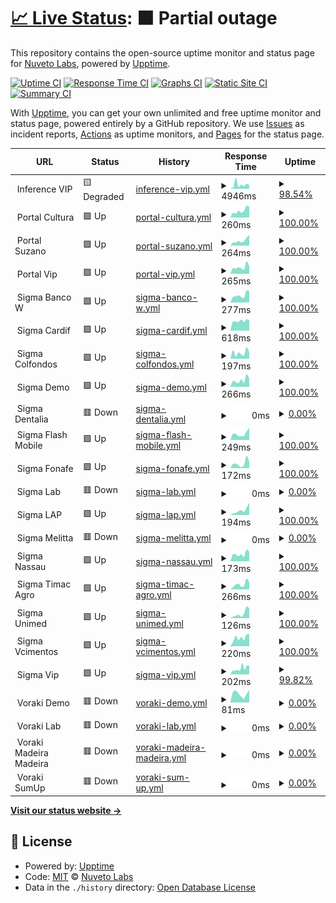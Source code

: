 # [📈 Live Status](https://status.nuvetoapps.com.br): <!--live status--> **🟧 Partial outage**

This repository contains the open-source uptime monitor and status page for [Nuveto Labs](https://status.nuvetoapps.com.br), powered by [Upptime](https://github.com/upptime/upptime).

[![Uptime CI](https://github.com/Nuveto-Labs/upptime/workflows/Uptime%20CI/badge.svg)](https://github.com/Nuveto-Labs/upptime/actions?query=workflow%3A%22Uptime+CI%22)
[![Response Time CI](https://github.com/Nuveto-Labs/upptime/workflows/Response%20Time%20CI/badge.svg)](https://github.com/Nuveto-Labs/upptime/actions?query=workflow%3A%22Response+Time+CI%22)
[![Graphs CI](https://github.com/Nuveto-Labs/upptime/workflows/Graphs%20CI/badge.svg)](https://github.com/Nuveto-Labs/upptime/actions?query=workflow%3A%22Graphs+CI%22)
[![Static Site CI](https://github.com/Nuveto-Labs/upptime/workflows/Static%20Site%20CI/badge.svg)](https://github.com/Nuveto-Labs/upptime/actions?query=workflow%3A%22Static+Site+CI%22)
[![Summary CI](https://github.com/Nuveto-Labs/upptime/workflows/Summary%20CI/badge.svg)](https://github.com/Nuveto-Labs/upptime/actions?query=workflow%3A%22Summary+CI%22)

With [Upptime](https://upptime.js.org), you can get your own unlimited and free uptime monitor and status page, powered entirely by a GitHub repository. We use [Issues](https://github.com/Nuveto-Labs/upptime/issues) as incident reports, [Actions](https://github.com/Nuveto-Labs/upptime/actions) as uptime monitors, and [Pages](https://status.nuvetoapps.com.br) for the status page.

<!--start: status pages-->
<!-- This summary is generated by Upptime (https://github.com/upptime/upptime) -->
<!-- Do not edit this manually, your changes will be overwritten -->
<!-- prettier-ignore -->
| URL | Status | History | Response Time | Uptime |
| --- | ------ | ------- | ------------- | ------ |
| <img alt="" src="https://icons.duckduckgo.com/ip3/null.ico" height="13"> Inference VIP | 🟨 Degraded | [inference-vip.yml](https://github.com/Nuveto-Labs/uptime/commits/HEAD/history/inference-vip.yml) | <details><summary><img alt="Response time graph" src="./graphs/inference-vip/response-time-week.png" height="20"> 4946ms</summary><br><a href="https://status.nuvetoapps.com.br/history/inference-vip"><img alt="Response time 1977" src="https://img.shields.io/endpoint?url=https%3A%2F%2Fraw.githubusercontent.com%2FNuveto-Labs%2Fuptime%2FHEAD%2Fapi%2Finference-vip%2Fresponse-time.json"></a><br><a href="https://status.nuvetoapps.com.br/history/inference-vip"><img alt="24-hour response time 5438" src="https://img.shields.io/endpoint?url=https%3A%2F%2Fraw.githubusercontent.com%2FNuveto-Labs%2Fuptime%2FHEAD%2Fapi%2Finference-vip%2Fresponse-time-day.json"></a><br><a href="https://status.nuvetoapps.com.br/history/inference-vip"><img alt="7-day response time 4946" src="https://img.shields.io/endpoint?url=https%3A%2F%2Fraw.githubusercontent.com%2FNuveto-Labs%2Fuptime%2FHEAD%2Fapi%2Finference-vip%2Fresponse-time-week.json"></a><br><a href="https://status.nuvetoapps.com.br/history/inference-vip"><img alt="30-day response time 3736" src="https://img.shields.io/endpoint?url=https%3A%2F%2Fraw.githubusercontent.com%2FNuveto-Labs%2Fuptime%2FHEAD%2Fapi%2Finference-vip%2Fresponse-time-month.json"></a><br><a href="https://status.nuvetoapps.com.br/history/inference-vip"><img alt="1-year response time 1870" src="https://img.shields.io/endpoint?url=https%3A%2F%2Fraw.githubusercontent.com%2FNuveto-Labs%2Fuptime%2FHEAD%2Fapi%2Finference-vip%2Fresponse-time-year.json"></a></details> | <details><summary><a href="https://status.nuvetoapps.com.br/history/inference-vip">98.54%</a></summary><a href="https://status.nuvetoapps.com.br/history/inference-vip"><img alt="All-time uptime 99.91%" src="https://img.shields.io/endpoint?url=https%3A%2F%2Fraw.githubusercontent.com%2FNuveto-Labs%2Fuptime%2FHEAD%2Fapi%2Finference-vip%2Fuptime.json"></a><br><a href="https://status.nuvetoapps.com.br/history/inference-vip"><img alt="24-hour uptime 89.77%" src="https://img.shields.io/endpoint?url=https%3A%2F%2Fraw.githubusercontent.com%2FNuveto-Labs%2Fuptime%2FHEAD%2Fapi%2Finference-vip%2Fuptime-day.json"></a><br><a href="https://status.nuvetoapps.com.br/history/inference-vip"><img alt="7-day uptime 98.54%" src="https://img.shields.io/endpoint?url=https%3A%2F%2Fraw.githubusercontent.com%2FNuveto-Labs%2Fuptime%2FHEAD%2Fapi%2Finference-vip%2Fuptime-week.json"></a><br><a href="https://status.nuvetoapps.com.br/history/inference-vip"><img alt="30-day uptime 99.66%" src="https://img.shields.io/endpoint?url=https%3A%2F%2Fraw.githubusercontent.com%2FNuveto-Labs%2Fuptime%2FHEAD%2Fapi%2Finference-vip%2Fuptime-month.json"></a><br><a href="https://status.nuvetoapps.com.br/history/inference-vip"><img alt="1-year uptime 99.90%" src="https://img.shields.io/endpoint?url=https%3A%2F%2Fraw.githubusercontent.com%2FNuveto-Labs%2Fuptime%2FHEAD%2Fapi%2Finference-vip%2Fuptime-year.json"></a></details>
| <img alt="" src="https://icons.duckduckgo.com/ip3/null.ico" height="13"> Portal Cultura | 🟩 Up | [portal-cultura.yml](https://github.com/Nuveto-Labs/uptime/commits/HEAD/history/portal-cultura.yml) | <details><summary><img alt="Response time graph" src="./graphs/portal-cultura/response-time-week.png" height="20"> 260ms</summary><br><a href="https://status.nuvetoapps.com.br/history/portal-cultura"><img alt="Response time 258" src="https://img.shields.io/endpoint?url=https%3A%2F%2Fraw.githubusercontent.com%2FNuveto-Labs%2Fuptime%2FHEAD%2Fapi%2Fportal-cultura%2Fresponse-time.json"></a><br><a href="https://status.nuvetoapps.com.br/history/portal-cultura"><img alt="24-hour response time 0" src="https://img.shields.io/endpoint?url=https%3A%2F%2Fraw.githubusercontent.com%2FNuveto-Labs%2Fuptime%2FHEAD%2Fapi%2Fportal-cultura%2Fresponse-time-day.json"></a><br><a href="https://status.nuvetoapps.com.br/history/portal-cultura"><img alt="7-day response time 260" src="https://img.shields.io/endpoint?url=https%3A%2F%2Fraw.githubusercontent.com%2FNuveto-Labs%2Fuptime%2FHEAD%2Fapi%2Fportal-cultura%2Fresponse-time-week.json"></a><br><a href="https://status.nuvetoapps.com.br/history/portal-cultura"><img alt="30-day response time 246" src="https://img.shields.io/endpoint?url=https%3A%2F%2Fraw.githubusercontent.com%2FNuveto-Labs%2Fuptime%2FHEAD%2Fapi%2Fportal-cultura%2Fresponse-time-month.json"></a><br><a href="https://status.nuvetoapps.com.br/history/portal-cultura"><img alt="1-year response time 254" src="https://img.shields.io/endpoint?url=https%3A%2F%2Fraw.githubusercontent.com%2FNuveto-Labs%2Fuptime%2FHEAD%2Fapi%2Fportal-cultura%2Fresponse-time-year.json"></a></details> | <details><summary><a href="https://status.nuvetoapps.com.br/history/portal-cultura">100.00%</a></summary><a href="https://status.nuvetoapps.com.br/history/portal-cultura"><img alt="All-time uptime 98.53%" src="https://img.shields.io/endpoint?url=https%3A%2F%2Fraw.githubusercontent.com%2FNuveto-Labs%2Fuptime%2FHEAD%2Fapi%2Fportal-cultura%2Fuptime.json"></a><br><a href="https://status.nuvetoapps.com.br/history/portal-cultura"><img alt="24-hour uptime 100.00%" src="https://img.shields.io/endpoint?url=https%3A%2F%2Fraw.githubusercontent.com%2FNuveto-Labs%2Fuptime%2FHEAD%2Fapi%2Fportal-cultura%2Fuptime-day.json"></a><br><a href="https://status.nuvetoapps.com.br/history/portal-cultura"><img alt="7-day uptime 100.00%" src="https://img.shields.io/endpoint?url=https%3A%2F%2Fraw.githubusercontent.com%2FNuveto-Labs%2Fuptime%2FHEAD%2Fapi%2Fportal-cultura%2Fuptime-week.json"></a><br><a href="https://status.nuvetoapps.com.br/history/portal-cultura"><img alt="30-day uptime 100.00%" src="https://img.shields.io/endpoint?url=https%3A%2F%2Fraw.githubusercontent.com%2FNuveto-Labs%2Fuptime%2FHEAD%2Fapi%2Fportal-cultura%2Fuptime-month.json"></a><br><a href="https://status.nuvetoapps.com.br/history/portal-cultura"><img alt="1-year uptime 97.79%" src="https://img.shields.io/endpoint?url=https%3A%2F%2Fraw.githubusercontent.com%2FNuveto-Labs%2Fuptime%2FHEAD%2Fapi%2Fportal-cultura%2Fuptime-year.json"></a></details>
| <img alt="" src="https://icons.duckduckgo.com/ip3/null.ico" height="13"> Portal Suzano | 🟩 Up | [portal-suzano.yml](https://github.com/Nuveto-Labs/uptime/commits/HEAD/history/portal-suzano.yml) | <details><summary><img alt="Response time graph" src="./graphs/portal-suzano/response-time-week.png" height="20"> 264ms</summary><br><a href="https://status.nuvetoapps.com.br/history/portal-suzano"><img alt="Response time 250" src="https://img.shields.io/endpoint?url=https%3A%2F%2Fraw.githubusercontent.com%2FNuveto-Labs%2Fuptime%2FHEAD%2Fapi%2Fportal-suzano%2Fresponse-time.json"></a><br><a href="https://status.nuvetoapps.com.br/history/portal-suzano"><img alt="24-hour response time 0" src="https://img.shields.io/endpoint?url=https%3A%2F%2Fraw.githubusercontent.com%2FNuveto-Labs%2Fuptime%2FHEAD%2Fapi%2Fportal-suzano%2Fresponse-time-day.json"></a><br><a href="https://status.nuvetoapps.com.br/history/portal-suzano"><img alt="7-day response time 264" src="https://img.shields.io/endpoint?url=https%3A%2F%2Fraw.githubusercontent.com%2FNuveto-Labs%2Fuptime%2FHEAD%2Fapi%2Fportal-suzano%2Fresponse-time-week.json"></a><br><a href="https://status.nuvetoapps.com.br/history/portal-suzano"><img alt="30-day response time 243" src="https://img.shields.io/endpoint?url=https%3A%2F%2Fraw.githubusercontent.com%2FNuveto-Labs%2Fuptime%2FHEAD%2Fapi%2Fportal-suzano%2Fresponse-time-month.json"></a><br><a href="https://status.nuvetoapps.com.br/history/portal-suzano"><img alt="1-year response time 239" src="https://img.shields.io/endpoint?url=https%3A%2F%2Fraw.githubusercontent.com%2FNuveto-Labs%2Fuptime%2FHEAD%2Fapi%2Fportal-suzano%2Fresponse-time-year.json"></a></details> | <details><summary><a href="https://status.nuvetoapps.com.br/history/portal-suzano">100.00%</a></summary><a href="https://status.nuvetoapps.com.br/history/portal-suzano"><img alt="All-time uptime 100.00%" src="https://img.shields.io/endpoint?url=https%3A%2F%2Fraw.githubusercontent.com%2FNuveto-Labs%2Fuptime%2FHEAD%2Fapi%2Fportal-suzano%2Fuptime.json"></a><br><a href="https://status.nuvetoapps.com.br/history/portal-suzano"><img alt="24-hour uptime 100.00%" src="https://img.shields.io/endpoint?url=https%3A%2F%2Fraw.githubusercontent.com%2FNuveto-Labs%2Fuptime%2FHEAD%2Fapi%2Fportal-suzano%2Fuptime-day.json"></a><br><a href="https://status.nuvetoapps.com.br/history/portal-suzano"><img alt="7-day uptime 100.00%" src="https://img.shields.io/endpoint?url=https%3A%2F%2Fraw.githubusercontent.com%2FNuveto-Labs%2Fuptime%2FHEAD%2Fapi%2Fportal-suzano%2Fuptime-week.json"></a><br><a href="https://status.nuvetoapps.com.br/history/portal-suzano"><img alt="30-day uptime 100.00%" src="https://img.shields.io/endpoint?url=https%3A%2F%2Fraw.githubusercontent.com%2FNuveto-Labs%2Fuptime%2FHEAD%2Fapi%2Fportal-suzano%2Fuptime-month.json"></a><br><a href="https://status.nuvetoapps.com.br/history/portal-suzano"><img alt="1-year uptime 100.00%" src="https://img.shields.io/endpoint?url=https%3A%2F%2Fraw.githubusercontent.com%2FNuveto-Labs%2Fuptime%2FHEAD%2Fapi%2Fportal-suzano%2Fuptime-year.json"></a></details>
| <img alt="" src="https://icons.duckduckgo.com/ip3/null.ico" height="13"> Portal Vip | 🟩 Up | [portal-vip.yml](https://github.com/Nuveto-Labs/uptime/commits/HEAD/history/portal-vip.yml) | <details><summary><img alt="Response time graph" src="./graphs/portal-vip/response-time-week.png" height="20"> 265ms</summary><br><a href="https://status.nuvetoapps.com.br/history/portal-vip"><img alt="Response time 596" src="https://img.shields.io/endpoint?url=https%3A%2F%2Fraw.githubusercontent.com%2FNuveto-Labs%2Fuptime%2FHEAD%2Fapi%2Fportal-vip%2Fresponse-time.json"></a><br><a href="https://status.nuvetoapps.com.br/history/portal-vip"><img alt="24-hour response time 0" src="https://img.shields.io/endpoint?url=https%3A%2F%2Fraw.githubusercontent.com%2FNuveto-Labs%2Fuptime%2FHEAD%2Fapi%2Fportal-vip%2Fresponse-time-day.json"></a><br><a href="https://status.nuvetoapps.com.br/history/portal-vip"><img alt="7-day response time 265" src="https://img.shields.io/endpoint?url=https%3A%2F%2Fraw.githubusercontent.com%2FNuveto-Labs%2Fuptime%2FHEAD%2Fapi%2Fportal-vip%2Fresponse-time-week.json"></a><br><a href="https://status.nuvetoapps.com.br/history/portal-vip"><img alt="30-day response time 295" src="https://img.shields.io/endpoint?url=https%3A%2F%2Fraw.githubusercontent.com%2FNuveto-Labs%2Fuptime%2FHEAD%2Fapi%2Fportal-vip%2Fresponse-time-month.json"></a><br><a href="https://status.nuvetoapps.com.br/history/portal-vip"><img alt="1-year response time 576" src="https://img.shields.io/endpoint?url=https%3A%2F%2Fraw.githubusercontent.com%2FNuveto-Labs%2Fuptime%2FHEAD%2Fapi%2Fportal-vip%2Fresponse-time-year.json"></a></details> | <details><summary><a href="https://status.nuvetoapps.com.br/history/portal-vip">100.00%</a></summary><a href="https://status.nuvetoapps.com.br/history/portal-vip"><img alt="All-time uptime 99.43%" src="https://img.shields.io/endpoint?url=https%3A%2F%2Fraw.githubusercontent.com%2FNuveto-Labs%2Fuptime%2FHEAD%2Fapi%2Fportal-vip%2Fuptime.json"></a><br><a href="https://status.nuvetoapps.com.br/history/portal-vip"><img alt="24-hour uptime 100.00%" src="https://img.shields.io/endpoint?url=https%3A%2F%2Fraw.githubusercontent.com%2FNuveto-Labs%2Fuptime%2FHEAD%2Fapi%2Fportal-vip%2Fuptime-day.json"></a><br><a href="https://status.nuvetoapps.com.br/history/portal-vip"><img alt="7-day uptime 100.00%" src="https://img.shields.io/endpoint?url=https%3A%2F%2Fraw.githubusercontent.com%2FNuveto-Labs%2Fuptime%2FHEAD%2Fapi%2Fportal-vip%2Fuptime-week.json"></a><br><a href="https://status.nuvetoapps.com.br/history/portal-vip"><img alt="30-day uptime 100.00%" src="https://img.shields.io/endpoint?url=https%3A%2F%2Fraw.githubusercontent.com%2FNuveto-Labs%2Fuptime%2FHEAD%2Fapi%2Fportal-vip%2Fuptime-month.json"></a><br><a href="https://status.nuvetoapps.com.br/history/portal-vip"><img alt="1-year uptime 99.84%" src="https://img.shields.io/endpoint?url=https%3A%2F%2Fraw.githubusercontent.com%2FNuveto-Labs%2Fuptime%2FHEAD%2Fapi%2Fportal-vip%2Fuptime-year.json"></a></details>
| <img alt="" src="https://icons.duckduckgo.com/ip3/null.ico" height="13"> Sigma Banco W | 🟩 Up | [sigma-banco-w.yml](https://github.com/Nuveto-Labs/uptime/commits/HEAD/history/sigma-banco-w.yml) | <details><summary><img alt="Response time graph" src="./graphs/sigma-banco-w/response-time-week.png" height="20"> 277ms</summary><br><a href="https://status.nuvetoapps.com.br/history/sigma-banco-w"><img alt="Response time 495" src="https://img.shields.io/endpoint?url=https%3A%2F%2Fraw.githubusercontent.com%2FNuveto-Labs%2Fuptime%2FHEAD%2Fapi%2Fsigma-banco-w%2Fresponse-time.json"></a><br><a href="https://status.nuvetoapps.com.br/history/sigma-banco-w"><img alt="24-hour response time 0" src="https://img.shields.io/endpoint?url=https%3A%2F%2Fraw.githubusercontent.com%2FNuveto-Labs%2Fuptime%2FHEAD%2Fapi%2Fsigma-banco-w%2Fresponse-time-day.json"></a><br><a href="https://status.nuvetoapps.com.br/history/sigma-banco-w"><img alt="7-day response time 277" src="https://img.shields.io/endpoint?url=https%3A%2F%2Fraw.githubusercontent.com%2FNuveto-Labs%2Fuptime%2FHEAD%2Fapi%2Fsigma-banco-w%2Fresponse-time-week.json"></a><br><a href="https://status.nuvetoapps.com.br/history/sigma-banco-w"><img alt="30-day response time 285" src="https://img.shields.io/endpoint?url=https%3A%2F%2Fraw.githubusercontent.com%2FNuveto-Labs%2Fuptime%2FHEAD%2Fapi%2Fsigma-banco-w%2Fresponse-time-month.json"></a><br><a href="https://status.nuvetoapps.com.br/history/sigma-banco-w"><img alt="1-year response time 375" src="https://img.shields.io/endpoint?url=https%3A%2F%2Fraw.githubusercontent.com%2FNuveto-Labs%2Fuptime%2FHEAD%2Fapi%2Fsigma-banco-w%2Fresponse-time-year.json"></a></details> | <details><summary><a href="https://status.nuvetoapps.com.br/history/sigma-banco-w">100.00%</a></summary><a href="https://status.nuvetoapps.com.br/history/sigma-banco-w"><img alt="All-time uptime 99.93%" src="https://img.shields.io/endpoint?url=https%3A%2F%2Fraw.githubusercontent.com%2FNuveto-Labs%2Fuptime%2FHEAD%2Fapi%2Fsigma-banco-w%2Fuptime.json"></a><br><a href="https://status.nuvetoapps.com.br/history/sigma-banco-w"><img alt="24-hour uptime 100.00%" src="https://img.shields.io/endpoint?url=https%3A%2F%2Fraw.githubusercontent.com%2FNuveto-Labs%2Fuptime%2FHEAD%2Fapi%2Fsigma-banco-w%2Fuptime-day.json"></a><br><a href="https://status.nuvetoapps.com.br/history/sigma-banco-w"><img alt="7-day uptime 100.00%" src="https://img.shields.io/endpoint?url=https%3A%2F%2Fraw.githubusercontent.com%2FNuveto-Labs%2Fuptime%2FHEAD%2Fapi%2Fsigma-banco-w%2Fuptime-week.json"></a><br><a href="https://status.nuvetoapps.com.br/history/sigma-banco-w"><img alt="30-day uptime 100.00%" src="https://img.shields.io/endpoint?url=https%3A%2F%2Fraw.githubusercontent.com%2FNuveto-Labs%2Fuptime%2FHEAD%2Fapi%2Fsigma-banco-w%2Fuptime-month.json"></a><br><a href="https://status.nuvetoapps.com.br/history/sigma-banco-w"><img alt="1-year uptime 99.89%" src="https://img.shields.io/endpoint?url=https%3A%2F%2Fraw.githubusercontent.com%2FNuveto-Labs%2Fuptime%2FHEAD%2Fapi%2Fsigma-banco-w%2Fuptime-year.json"></a></details>
| <img alt="" src="https://icons.duckduckgo.com/ip3/null.ico" height="13"> Sigma Cardif | 🟩 Up | [sigma-cardif.yml](https://github.com/Nuveto-Labs/uptime/commits/HEAD/history/sigma-cardif.yml) | <details><summary><img alt="Response time graph" src="./graphs/sigma-cardif/response-time-week.png" height="20"> 618ms</summary><br><a href="https://status.nuvetoapps.com.br/history/sigma-cardif"><img alt="Response time 678" src="https://img.shields.io/endpoint?url=https%3A%2F%2Fraw.githubusercontent.com%2FNuveto-Labs%2Fuptime%2FHEAD%2Fapi%2Fsigma-cardif%2Fresponse-time.json"></a><br><a href="https://status.nuvetoapps.com.br/history/sigma-cardif"><img alt="24-hour response time 0" src="https://img.shields.io/endpoint?url=https%3A%2F%2Fraw.githubusercontent.com%2FNuveto-Labs%2Fuptime%2FHEAD%2Fapi%2Fsigma-cardif%2Fresponse-time-day.json"></a><br><a href="https://status.nuvetoapps.com.br/history/sigma-cardif"><img alt="7-day response time 618" src="https://img.shields.io/endpoint?url=https%3A%2F%2Fraw.githubusercontent.com%2FNuveto-Labs%2Fuptime%2FHEAD%2Fapi%2Fsigma-cardif%2Fresponse-time-week.json"></a><br><a href="https://status.nuvetoapps.com.br/history/sigma-cardif"><img alt="30-day response time 641" src="https://img.shields.io/endpoint?url=https%3A%2F%2Fraw.githubusercontent.com%2FNuveto-Labs%2Fuptime%2FHEAD%2Fapi%2Fsigma-cardif%2Fresponse-time-month.json"></a><br><a href="https://status.nuvetoapps.com.br/history/sigma-cardif"><img alt="1-year response time 671" src="https://img.shields.io/endpoint?url=https%3A%2F%2Fraw.githubusercontent.com%2FNuveto-Labs%2Fuptime%2FHEAD%2Fapi%2Fsigma-cardif%2Fresponse-time-year.json"></a></details> | <details><summary><a href="https://status.nuvetoapps.com.br/history/sigma-cardif">100.00%</a></summary><a href="https://status.nuvetoapps.com.br/history/sigma-cardif"><img alt="All-time uptime 99.91%" src="https://img.shields.io/endpoint?url=https%3A%2F%2Fraw.githubusercontent.com%2FNuveto-Labs%2Fuptime%2FHEAD%2Fapi%2Fsigma-cardif%2Fuptime.json"></a><br><a href="https://status.nuvetoapps.com.br/history/sigma-cardif"><img alt="24-hour uptime 100.00%" src="https://img.shields.io/endpoint?url=https%3A%2F%2Fraw.githubusercontent.com%2FNuveto-Labs%2Fuptime%2FHEAD%2Fapi%2Fsigma-cardif%2Fuptime-day.json"></a><br><a href="https://status.nuvetoapps.com.br/history/sigma-cardif"><img alt="7-day uptime 100.00%" src="https://img.shields.io/endpoint?url=https%3A%2F%2Fraw.githubusercontent.com%2FNuveto-Labs%2Fuptime%2FHEAD%2Fapi%2Fsigma-cardif%2Fuptime-week.json"></a><br><a href="https://status.nuvetoapps.com.br/history/sigma-cardif"><img alt="30-day uptime 100.00%" src="https://img.shields.io/endpoint?url=https%3A%2F%2Fraw.githubusercontent.com%2FNuveto-Labs%2Fuptime%2FHEAD%2Fapi%2Fsigma-cardif%2Fuptime-month.json"></a><br><a href="https://status.nuvetoapps.com.br/history/sigma-cardif"><img alt="1-year uptime 99.87%" src="https://img.shields.io/endpoint?url=https%3A%2F%2Fraw.githubusercontent.com%2FNuveto-Labs%2Fuptime%2FHEAD%2Fapi%2Fsigma-cardif%2Fuptime-year.json"></a></details>
| <img alt="" src="https://icons.duckduckgo.com/ip3/null.ico" height="13"> Sigma Colfondos | 🟩 Up | [sigma-colfondos.yml](https://github.com/Nuveto-Labs/uptime/commits/HEAD/history/sigma-colfondos.yml) | <details><summary><img alt="Response time graph" src="./graphs/sigma-colfondos/response-time-week.png" height="20"> 197ms</summary><br><a href="https://status.nuvetoapps.com.br/history/sigma-colfondos"><img alt="Response time 357" src="https://img.shields.io/endpoint?url=https%3A%2F%2Fraw.githubusercontent.com%2FNuveto-Labs%2Fuptime%2FHEAD%2Fapi%2Fsigma-colfondos%2Fresponse-time.json"></a><br><a href="https://status.nuvetoapps.com.br/history/sigma-colfondos"><img alt="24-hour response time 0" src="https://img.shields.io/endpoint?url=https%3A%2F%2Fraw.githubusercontent.com%2FNuveto-Labs%2Fuptime%2FHEAD%2Fapi%2Fsigma-colfondos%2Fresponse-time-day.json"></a><br><a href="https://status.nuvetoapps.com.br/history/sigma-colfondos"><img alt="7-day response time 197" src="https://img.shields.io/endpoint?url=https%3A%2F%2Fraw.githubusercontent.com%2FNuveto-Labs%2Fuptime%2FHEAD%2Fapi%2Fsigma-colfondos%2Fresponse-time-week.json"></a><br><a href="https://status.nuvetoapps.com.br/history/sigma-colfondos"><img alt="30-day response time 212" src="https://img.shields.io/endpoint?url=https%3A%2F%2Fraw.githubusercontent.com%2FNuveto-Labs%2Fuptime%2FHEAD%2Fapi%2Fsigma-colfondos%2Fresponse-time-month.json"></a><br><a href="https://status.nuvetoapps.com.br/history/sigma-colfondos"><img alt="1-year response time 363" src="https://img.shields.io/endpoint?url=https%3A%2F%2Fraw.githubusercontent.com%2FNuveto-Labs%2Fuptime%2FHEAD%2Fapi%2Fsigma-colfondos%2Fresponse-time-year.json"></a></details> | <details><summary><a href="https://status.nuvetoapps.com.br/history/sigma-colfondos">100.00%</a></summary><a href="https://status.nuvetoapps.com.br/history/sigma-colfondos"><img alt="All-time uptime 99.98%" src="https://img.shields.io/endpoint?url=https%3A%2F%2Fraw.githubusercontent.com%2FNuveto-Labs%2Fuptime%2FHEAD%2Fapi%2Fsigma-colfondos%2Fuptime.json"></a><br><a href="https://status.nuvetoapps.com.br/history/sigma-colfondos"><img alt="24-hour uptime 100.00%" src="https://img.shields.io/endpoint?url=https%3A%2F%2Fraw.githubusercontent.com%2FNuveto-Labs%2Fuptime%2FHEAD%2Fapi%2Fsigma-colfondos%2Fuptime-day.json"></a><br><a href="https://status.nuvetoapps.com.br/history/sigma-colfondos"><img alt="7-day uptime 100.00%" src="https://img.shields.io/endpoint?url=https%3A%2F%2Fraw.githubusercontent.com%2FNuveto-Labs%2Fuptime%2FHEAD%2Fapi%2Fsigma-colfondos%2Fuptime-week.json"></a><br><a href="https://status.nuvetoapps.com.br/history/sigma-colfondos"><img alt="30-day uptime 100.00%" src="https://img.shields.io/endpoint?url=https%3A%2F%2Fraw.githubusercontent.com%2FNuveto-Labs%2Fuptime%2FHEAD%2Fapi%2Fsigma-colfondos%2Fuptime-month.json"></a><br><a href="https://status.nuvetoapps.com.br/history/sigma-colfondos"><img alt="1-year uptime 99.97%" src="https://img.shields.io/endpoint?url=https%3A%2F%2Fraw.githubusercontent.com%2FNuveto-Labs%2Fuptime%2FHEAD%2Fapi%2Fsigma-colfondos%2Fuptime-year.json"></a></details>
| <img alt="" src="https://icons.duckduckgo.com/ip3/null.ico" height="13"> Sigma Demo | 🟩 Up | [sigma-demo.yml](https://github.com/Nuveto-Labs/uptime/commits/HEAD/history/sigma-demo.yml) | <details><summary><img alt="Response time graph" src="./graphs/sigma-demo/response-time-week.png" height="20"> 266ms</summary><br><a href="https://status.nuvetoapps.com.br/history/sigma-demo"><img alt="Response time 586" src="https://img.shields.io/endpoint?url=https%3A%2F%2Fraw.githubusercontent.com%2FNuveto-Labs%2Fuptime%2FHEAD%2Fapi%2Fsigma-demo%2Fresponse-time.json"></a><br><a href="https://status.nuvetoapps.com.br/history/sigma-demo"><img alt="24-hour response time 0" src="https://img.shields.io/endpoint?url=https%3A%2F%2Fraw.githubusercontent.com%2FNuveto-Labs%2Fuptime%2FHEAD%2Fapi%2Fsigma-demo%2Fresponse-time-day.json"></a><br><a href="https://status.nuvetoapps.com.br/history/sigma-demo"><img alt="7-day response time 266" src="https://img.shields.io/endpoint?url=https%3A%2F%2Fraw.githubusercontent.com%2FNuveto-Labs%2Fuptime%2FHEAD%2Fapi%2Fsigma-demo%2Fresponse-time-week.json"></a><br><a href="https://status.nuvetoapps.com.br/history/sigma-demo"><img alt="30-day response time 252" src="https://img.shields.io/endpoint?url=https%3A%2F%2Fraw.githubusercontent.com%2FNuveto-Labs%2Fuptime%2FHEAD%2Fapi%2Fsigma-demo%2Fresponse-time-month.json"></a><br><a href="https://status.nuvetoapps.com.br/history/sigma-demo"><img alt="1-year response time 559" src="https://img.shields.io/endpoint?url=https%3A%2F%2Fraw.githubusercontent.com%2FNuveto-Labs%2Fuptime%2FHEAD%2Fapi%2Fsigma-demo%2Fresponse-time-year.json"></a></details> | <details><summary><a href="https://status.nuvetoapps.com.br/history/sigma-demo">100.00%</a></summary><a href="https://status.nuvetoapps.com.br/history/sigma-demo"><img alt="All-time uptime 99.94%" src="https://img.shields.io/endpoint?url=https%3A%2F%2Fraw.githubusercontent.com%2FNuveto-Labs%2Fuptime%2FHEAD%2Fapi%2Fsigma-demo%2Fuptime.json"></a><br><a href="https://status.nuvetoapps.com.br/history/sigma-demo"><img alt="24-hour uptime 100.00%" src="https://img.shields.io/endpoint?url=https%3A%2F%2Fraw.githubusercontent.com%2FNuveto-Labs%2Fuptime%2FHEAD%2Fapi%2Fsigma-demo%2Fuptime-day.json"></a><br><a href="https://status.nuvetoapps.com.br/history/sigma-demo"><img alt="7-day uptime 100.00%" src="https://img.shields.io/endpoint?url=https%3A%2F%2Fraw.githubusercontent.com%2FNuveto-Labs%2Fuptime%2FHEAD%2Fapi%2Fsigma-demo%2Fuptime-week.json"></a><br><a href="https://status.nuvetoapps.com.br/history/sigma-demo"><img alt="30-day uptime 100.00%" src="https://img.shields.io/endpoint?url=https%3A%2F%2Fraw.githubusercontent.com%2FNuveto-Labs%2Fuptime%2FHEAD%2Fapi%2Fsigma-demo%2Fuptime-month.json"></a><br><a href="https://status.nuvetoapps.com.br/history/sigma-demo"><img alt="1-year uptime 99.95%" src="https://img.shields.io/endpoint?url=https%3A%2F%2Fraw.githubusercontent.com%2FNuveto-Labs%2Fuptime%2FHEAD%2Fapi%2Fsigma-demo%2Fuptime-year.json"></a></details>
| <img alt="" src="https://icons.duckduckgo.com/ip3/null.ico" height="13"> Sigma Dentalia | 🟥 Down | [sigma-dentalia.yml](https://github.com/Nuveto-Labs/uptime/commits/HEAD/history/sigma-dentalia.yml) | <details><summary><img alt="Response time graph" src="./graphs/sigma-dentalia/response-time-week.png" height="20"> 0ms</summary><br><a href="https://status.nuvetoapps.com.br/history/sigma-dentalia"><img alt="Response time 217" src="https://img.shields.io/endpoint?url=https%3A%2F%2Fraw.githubusercontent.com%2FNuveto-Labs%2Fuptime%2FHEAD%2Fapi%2Fsigma-dentalia%2Fresponse-time.json"></a><br><a href="https://status.nuvetoapps.com.br/history/sigma-dentalia"><img alt="24-hour response time 0" src="https://img.shields.io/endpoint?url=https%3A%2F%2Fraw.githubusercontent.com%2FNuveto-Labs%2Fuptime%2FHEAD%2Fapi%2Fsigma-dentalia%2Fresponse-time-day.json"></a><br><a href="https://status.nuvetoapps.com.br/history/sigma-dentalia"><img alt="7-day response time 0" src="https://img.shields.io/endpoint?url=https%3A%2F%2Fraw.githubusercontent.com%2FNuveto-Labs%2Fuptime%2FHEAD%2Fapi%2Fsigma-dentalia%2Fresponse-time-week.json"></a><br><a href="https://status.nuvetoapps.com.br/history/sigma-dentalia"><img alt="30-day response time 0" src="https://img.shields.io/endpoint?url=https%3A%2F%2Fraw.githubusercontent.com%2FNuveto-Labs%2Fuptime%2FHEAD%2Fapi%2Fsigma-dentalia%2Fresponse-time-month.json"></a><br><a href="https://status.nuvetoapps.com.br/history/sigma-dentalia"><img alt="1-year response time 209" src="https://img.shields.io/endpoint?url=https%3A%2F%2Fraw.githubusercontent.com%2FNuveto-Labs%2Fuptime%2FHEAD%2Fapi%2Fsigma-dentalia%2Fresponse-time-year.json"></a></details> | <details><summary><a href="https://status.nuvetoapps.com.br/history/sigma-dentalia">0.00%</a></summary><a href="https://status.nuvetoapps.com.br/history/sigma-dentalia"><img alt="All-time uptime 88.77%" src="https://img.shields.io/endpoint?url=https%3A%2F%2Fraw.githubusercontent.com%2FNuveto-Labs%2Fuptime%2FHEAD%2Fapi%2Fsigma-dentalia%2Fuptime.json"></a><br><a href="https://status.nuvetoapps.com.br/history/sigma-dentalia"><img alt="24-hour uptime 0.00%" src="https://img.shields.io/endpoint?url=https%3A%2F%2Fraw.githubusercontent.com%2FNuveto-Labs%2Fuptime%2FHEAD%2Fapi%2Fsigma-dentalia%2Fuptime-day.json"></a><br><a href="https://status.nuvetoapps.com.br/history/sigma-dentalia"><img alt="7-day uptime 0.00%" src="https://img.shields.io/endpoint?url=https%3A%2F%2Fraw.githubusercontent.com%2FNuveto-Labs%2Fuptime%2FHEAD%2Fapi%2Fsigma-dentalia%2Fuptime-week.json"></a><br><a href="https://status.nuvetoapps.com.br/history/sigma-dentalia"><img alt="30-day uptime 0.00%" src="https://img.shields.io/endpoint?url=https%3A%2F%2Fraw.githubusercontent.com%2FNuveto-Labs%2Fuptime%2FHEAD%2Fapi%2Fsigma-dentalia%2Fuptime-month.json"></a><br><a href="https://status.nuvetoapps.com.br/history/sigma-dentalia"><img alt="1-year uptime 83.18%" src="https://img.shields.io/endpoint?url=https%3A%2F%2Fraw.githubusercontent.com%2FNuveto-Labs%2Fuptime%2FHEAD%2Fapi%2Fsigma-dentalia%2Fuptime-year.json"></a></details>
| <img alt="" src="https://icons.duckduckgo.com/ip3/null.ico" height="13"> Sigma Flash Mobile | 🟩 Up | [sigma-flash-mobile.yml](https://github.com/Nuveto-Labs/uptime/commits/HEAD/history/sigma-flash-mobile.yml) | <details><summary><img alt="Response time graph" src="./graphs/sigma-flash-mobile/response-time-week.png" height="20"> 249ms</summary><br><a href="https://status.nuvetoapps.com.br/history/sigma-flash-mobile"><img alt="Response time 224" src="https://img.shields.io/endpoint?url=https%3A%2F%2Fraw.githubusercontent.com%2FNuveto-Labs%2Fuptime%2FHEAD%2Fapi%2Fsigma-flash-mobile%2Fresponse-time.json"></a><br><a href="https://status.nuvetoapps.com.br/history/sigma-flash-mobile"><img alt="24-hour response time 0" src="https://img.shields.io/endpoint?url=https%3A%2F%2Fraw.githubusercontent.com%2FNuveto-Labs%2Fuptime%2FHEAD%2Fapi%2Fsigma-flash-mobile%2Fresponse-time-day.json"></a><br><a href="https://status.nuvetoapps.com.br/history/sigma-flash-mobile"><img alt="7-day response time 249" src="https://img.shields.io/endpoint?url=https%3A%2F%2Fraw.githubusercontent.com%2FNuveto-Labs%2Fuptime%2FHEAD%2Fapi%2Fsigma-flash-mobile%2Fresponse-time-week.json"></a><br><a href="https://status.nuvetoapps.com.br/history/sigma-flash-mobile"><img alt="30-day response time 235" src="https://img.shields.io/endpoint?url=https%3A%2F%2Fraw.githubusercontent.com%2FNuveto-Labs%2Fuptime%2FHEAD%2Fapi%2Fsigma-flash-mobile%2Fresponse-time-month.json"></a><br><a href="https://status.nuvetoapps.com.br/history/sigma-flash-mobile"><img alt="1-year response time 215" src="https://img.shields.io/endpoint?url=https%3A%2F%2Fraw.githubusercontent.com%2FNuveto-Labs%2Fuptime%2FHEAD%2Fapi%2Fsigma-flash-mobile%2Fresponse-time-year.json"></a></details> | <details><summary><a href="https://status.nuvetoapps.com.br/history/sigma-flash-mobile">100.00%</a></summary><a href="https://status.nuvetoapps.com.br/history/sigma-flash-mobile"><img alt="All-time uptime 100.00%" src="https://img.shields.io/endpoint?url=https%3A%2F%2Fraw.githubusercontent.com%2FNuveto-Labs%2Fuptime%2FHEAD%2Fapi%2Fsigma-flash-mobile%2Fuptime.json"></a><br><a href="https://status.nuvetoapps.com.br/history/sigma-flash-mobile"><img alt="24-hour uptime 100.00%" src="https://img.shields.io/endpoint?url=https%3A%2F%2Fraw.githubusercontent.com%2FNuveto-Labs%2Fuptime%2FHEAD%2Fapi%2Fsigma-flash-mobile%2Fuptime-day.json"></a><br><a href="https://status.nuvetoapps.com.br/history/sigma-flash-mobile"><img alt="7-day uptime 100.00%" src="https://img.shields.io/endpoint?url=https%3A%2F%2Fraw.githubusercontent.com%2FNuveto-Labs%2Fuptime%2FHEAD%2Fapi%2Fsigma-flash-mobile%2Fuptime-week.json"></a><br><a href="https://status.nuvetoapps.com.br/history/sigma-flash-mobile"><img alt="30-day uptime 100.00%" src="https://img.shields.io/endpoint?url=https%3A%2F%2Fraw.githubusercontent.com%2FNuveto-Labs%2Fuptime%2FHEAD%2Fapi%2Fsigma-flash-mobile%2Fuptime-month.json"></a><br><a href="https://status.nuvetoapps.com.br/history/sigma-flash-mobile"><img alt="1-year uptime 100.00%" src="https://img.shields.io/endpoint?url=https%3A%2F%2Fraw.githubusercontent.com%2FNuveto-Labs%2Fuptime%2FHEAD%2Fapi%2Fsigma-flash-mobile%2Fuptime-year.json"></a></details>
| <img alt="" src="https://icons.duckduckgo.com/ip3/null.ico" height="13"> Sigma Fonafe | 🟩 Up | [sigma-fonafe.yml](https://github.com/Nuveto-Labs/uptime/commits/HEAD/history/sigma-fonafe.yml) | <details><summary><img alt="Response time graph" src="./graphs/sigma-fonafe/response-time-week.png" height="20"> 172ms</summary><br><a href="https://status.nuvetoapps.com.br/history/sigma-fonafe"><img alt="Response time 195" src="https://img.shields.io/endpoint?url=https%3A%2F%2Fraw.githubusercontent.com%2FNuveto-Labs%2Fuptime%2FHEAD%2Fapi%2Fsigma-fonafe%2Fresponse-time.json"></a><br><a href="https://status.nuvetoapps.com.br/history/sigma-fonafe"><img alt="24-hour response time 0" src="https://img.shields.io/endpoint?url=https%3A%2F%2Fraw.githubusercontent.com%2FNuveto-Labs%2Fuptime%2FHEAD%2Fapi%2Fsigma-fonafe%2Fresponse-time-day.json"></a><br><a href="https://status.nuvetoapps.com.br/history/sigma-fonafe"><img alt="7-day response time 172" src="https://img.shields.io/endpoint?url=https%3A%2F%2Fraw.githubusercontent.com%2FNuveto-Labs%2Fuptime%2FHEAD%2Fapi%2Fsigma-fonafe%2Fresponse-time-week.json"></a><br><a href="https://status.nuvetoapps.com.br/history/sigma-fonafe"><img alt="30-day response time 175" src="https://img.shields.io/endpoint?url=https%3A%2F%2Fraw.githubusercontent.com%2FNuveto-Labs%2Fuptime%2FHEAD%2Fapi%2Fsigma-fonafe%2Fresponse-time-month.json"></a><br><a href="https://status.nuvetoapps.com.br/history/sigma-fonafe"><img alt="1-year response time 192" src="https://img.shields.io/endpoint?url=https%3A%2F%2Fraw.githubusercontent.com%2FNuveto-Labs%2Fuptime%2FHEAD%2Fapi%2Fsigma-fonafe%2Fresponse-time-year.json"></a></details> | <details><summary><a href="https://status.nuvetoapps.com.br/history/sigma-fonafe">100.00%</a></summary><a href="https://status.nuvetoapps.com.br/history/sigma-fonafe"><img alt="All-time uptime 99.87%" src="https://img.shields.io/endpoint?url=https%3A%2F%2Fraw.githubusercontent.com%2FNuveto-Labs%2Fuptime%2FHEAD%2Fapi%2Fsigma-fonafe%2Fuptime.json"></a><br><a href="https://status.nuvetoapps.com.br/history/sigma-fonafe"><img alt="24-hour uptime 100.00%" src="https://img.shields.io/endpoint?url=https%3A%2F%2Fraw.githubusercontent.com%2FNuveto-Labs%2Fuptime%2FHEAD%2Fapi%2Fsigma-fonafe%2Fuptime-day.json"></a><br><a href="https://status.nuvetoapps.com.br/history/sigma-fonafe"><img alt="7-day uptime 100.00%" src="https://img.shields.io/endpoint?url=https%3A%2F%2Fraw.githubusercontent.com%2FNuveto-Labs%2Fuptime%2FHEAD%2Fapi%2Fsigma-fonafe%2Fuptime-week.json"></a><br><a href="https://status.nuvetoapps.com.br/history/sigma-fonafe"><img alt="30-day uptime 100.00%" src="https://img.shields.io/endpoint?url=https%3A%2F%2Fraw.githubusercontent.com%2FNuveto-Labs%2Fuptime%2FHEAD%2Fapi%2Fsigma-fonafe%2Fuptime-month.json"></a><br><a href="https://status.nuvetoapps.com.br/history/sigma-fonafe"><img alt="1-year uptime 99.81%" src="https://img.shields.io/endpoint?url=https%3A%2F%2Fraw.githubusercontent.com%2FNuveto-Labs%2Fuptime%2FHEAD%2Fapi%2Fsigma-fonafe%2Fuptime-year.json"></a></details>
| <img alt="" src="https://icons.duckduckgo.com/ip3/null.ico" height="13"> Sigma Lab | 🟥 Down | [sigma-lab.yml](https://github.com/Nuveto-Labs/uptime/commits/HEAD/history/sigma-lab.yml) | <details><summary><img alt="Response time graph" src="./graphs/sigma-lab/response-time-week.png" height="20"> 0ms</summary><br><a href="https://status.nuvetoapps.com.br/history/sigma-lab"><img alt="Response time 805" src="https://img.shields.io/endpoint?url=https%3A%2F%2Fraw.githubusercontent.com%2FNuveto-Labs%2Fuptime%2FHEAD%2Fapi%2Fsigma-lab%2Fresponse-time.json"></a><br><a href="https://status.nuvetoapps.com.br/history/sigma-lab"><img alt="24-hour response time 0" src="https://img.shields.io/endpoint?url=https%3A%2F%2Fraw.githubusercontent.com%2FNuveto-Labs%2Fuptime%2FHEAD%2Fapi%2Fsigma-lab%2Fresponse-time-day.json"></a><br><a href="https://status.nuvetoapps.com.br/history/sigma-lab"><img alt="7-day response time 0" src="https://img.shields.io/endpoint?url=https%3A%2F%2Fraw.githubusercontent.com%2FNuveto-Labs%2Fuptime%2FHEAD%2Fapi%2Fsigma-lab%2Fresponse-time-week.json"></a><br><a href="https://status.nuvetoapps.com.br/history/sigma-lab"><img alt="30-day response time 618" src="https://img.shields.io/endpoint?url=https%3A%2F%2Fraw.githubusercontent.com%2FNuveto-Labs%2Fuptime%2FHEAD%2Fapi%2Fsigma-lab%2Fresponse-time-month.json"></a><br><a href="https://status.nuvetoapps.com.br/history/sigma-lab"><img alt="1-year response time 841" src="https://img.shields.io/endpoint?url=https%3A%2F%2Fraw.githubusercontent.com%2FNuveto-Labs%2Fuptime%2FHEAD%2Fapi%2Fsigma-lab%2Fresponse-time-year.json"></a></details> | <details><summary><a href="https://status.nuvetoapps.com.br/history/sigma-lab">0.00%</a></summary><a href="https://status.nuvetoapps.com.br/history/sigma-lab"><img alt="All-time uptime 97.73%" src="https://img.shields.io/endpoint?url=https%3A%2F%2Fraw.githubusercontent.com%2FNuveto-Labs%2Fuptime%2FHEAD%2Fapi%2Fsigma-lab%2Fuptime.json"></a><br><a href="https://status.nuvetoapps.com.br/history/sigma-lab"><img alt="24-hour uptime 0.00%" src="https://img.shields.io/endpoint?url=https%3A%2F%2Fraw.githubusercontent.com%2FNuveto-Labs%2Fuptime%2FHEAD%2Fapi%2Fsigma-lab%2Fuptime-day.json"></a><br><a href="https://status.nuvetoapps.com.br/history/sigma-lab"><img alt="7-day uptime 0.00%" src="https://img.shields.io/endpoint?url=https%3A%2F%2Fraw.githubusercontent.com%2FNuveto-Labs%2Fuptime%2FHEAD%2Fapi%2Fsigma-lab%2Fuptime-week.json"></a><br><a href="https://status.nuvetoapps.com.br/history/sigma-lab"><img alt="30-day uptime 73.68%" src="https://img.shields.io/endpoint?url=https%3A%2F%2Fraw.githubusercontent.com%2FNuveto-Labs%2Fuptime%2FHEAD%2Fapi%2Fsigma-lab%2Fuptime-month.json"></a><br><a href="https://status.nuvetoapps.com.br/history/sigma-lab"><img alt="1-year uptime 96.94%" src="https://img.shields.io/endpoint?url=https%3A%2F%2Fraw.githubusercontent.com%2FNuveto-Labs%2Fuptime%2FHEAD%2Fapi%2Fsigma-lab%2Fuptime-year.json"></a></details>
| <img alt="" src="https://icons.duckduckgo.com/ip3/null.ico" height="13"> Sigma LAP | 🟩 Up | [sigma-lap.yml](https://github.com/Nuveto-Labs/uptime/commits/HEAD/history/sigma-lap.yml) | <details><summary><img alt="Response time graph" src="./graphs/sigma-lap/response-time-week.png" height="20"> 194ms</summary><br><a href="https://status.nuvetoapps.com.br/history/sigma-lap"><img alt="Response time 197" src="https://img.shields.io/endpoint?url=https%3A%2F%2Fraw.githubusercontent.com%2FNuveto-Labs%2Fuptime%2FHEAD%2Fapi%2Fsigma-lap%2Fresponse-time.json"></a><br><a href="https://status.nuvetoapps.com.br/history/sigma-lap"><img alt="24-hour response time 0" src="https://img.shields.io/endpoint?url=https%3A%2F%2Fraw.githubusercontent.com%2FNuveto-Labs%2Fuptime%2FHEAD%2Fapi%2Fsigma-lap%2Fresponse-time-day.json"></a><br><a href="https://status.nuvetoapps.com.br/history/sigma-lap"><img alt="7-day response time 194" src="https://img.shields.io/endpoint?url=https%3A%2F%2Fraw.githubusercontent.com%2FNuveto-Labs%2Fuptime%2FHEAD%2Fapi%2Fsigma-lap%2Fresponse-time-week.json"></a><br><a href="https://status.nuvetoapps.com.br/history/sigma-lap"><img alt="30-day response time 210" src="https://img.shields.io/endpoint?url=https%3A%2F%2Fraw.githubusercontent.com%2FNuveto-Labs%2Fuptime%2FHEAD%2Fapi%2Fsigma-lap%2Fresponse-time-month.json"></a><br><a href="https://status.nuvetoapps.com.br/history/sigma-lap"><img alt="1-year response time 191" src="https://img.shields.io/endpoint?url=https%3A%2F%2Fraw.githubusercontent.com%2FNuveto-Labs%2Fuptime%2FHEAD%2Fapi%2Fsigma-lap%2Fresponse-time-year.json"></a></details> | <details><summary><a href="https://status.nuvetoapps.com.br/history/sigma-lap">100.00%</a></summary><a href="https://status.nuvetoapps.com.br/history/sigma-lap"><img alt="All-time uptime 100.00%" src="https://img.shields.io/endpoint?url=https%3A%2F%2Fraw.githubusercontent.com%2FNuveto-Labs%2Fuptime%2FHEAD%2Fapi%2Fsigma-lap%2Fuptime.json"></a><br><a href="https://status.nuvetoapps.com.br/history/sigma-lap"><img alt="24-hour uptime 100.00%" src="https://img.shields.io/endpoint?url=https%3A%2F%2Fraw.githubusercontent.com%2FNuveto-Labs%2Fuptime%2FHEAD%2Fapi%2Fsigma-lap%2Fuptime-day.json"></a><br><a href="https://status.nuvetoapps.com.br/history/sigma-lap"><img alt="7-day uptime 100.00%" src="https://img.shields.io/endpoint?url=https%3A%2F%2Fraw.githubusercontent.com%2FNuveto-Labs%2Fuptime%2FHEAD%2Fapi%2Fsigma-lap%2Fuptime-week.json"></a><br><a href="https://status.nuvetoapps.com.br/history/sigma-lap"><img alt="30-day uptime 100.00%" src="https://img.shields.io/endpoint?url=https%3A%2F%2Fraw.githubusercontent.com%2FNuveto-Labs%2Fuptime%2FHEAD%2Fapi%2Fsigma-lap%2Fuptime-month.json"></a><br><a href="https://status.nuvetoapps.com.br/history/sigma-lap"><img alt="1-year uptime 100.00%" src="https://img.shields.io/endpoint?url=https%3A%2F%2Fraw.githubusercontent.com%2FNuveto-Labs%2Fuptime%2FHEAD%2Fapi%2Fsigma-lap%2Fuptime-year.json"></a></details>
| <img alt="" src="https://icons.duckduckgo.com/ip3/null.ico" height="13"> Sigma Melitta | 🟥 Down | [sigma-melitta.yml](https://github.com/Nuveto-Labs/uptime/commits/HEAD/history/sigma-melitta.yml) | <details><summary><img alt="Response time graph" src="./graphs/sigma-melitta/response-time-week.png" height="20"> 0ms</summary><br><a href="https://status.nuvetoapps.com.br/history/sigma-melitta"><img alt="Response time 628" src="https://img.shields.io/endpoint?url=https%3A%2F%2Fraw.githubusercontent.com%2FNuveto-Labs%2Fuptime%2FHEAD%2Fapi%2Fsigma-melitta%2Fresponse-time.json"></a><br><a href="https://status.nuvetoapps.com.br/history/sigma-melitta"><img alt="24-hour response time 0" src="https://img.shields.io/endpoint?url=https%3A%2F%2Fraw.githubusercontent.com%2FNuveto-Labs%2Fuptime%2FHEAD%2Fapi%2Fsigma-melitta%2Fresponse-time-day.json"></a><br><a href="https://status.nuvetoapps.com.br/history/sigma-melitta"><img alt="7-day response time 0" src="https://img.shields.io/endpoint?url=https%3A%2F%2Fraw.githubusercontent.com%2FNuveto-Labs%2Fuptime%2FHEAD%2Fapi%2Fsigma-melitta%2Fresponse-time-week.json"></a><br><a href="https://status.nuvetoapps.com.br/history/sigma-melitta"><img alt="30-day response time 1317" src="https://img.shields.io/endpoint?url=https%3A%2F%2Fraw.githubusercontent.com%2FNuveto-Labs%2Fuptime%2FHEAD%2Fapi%2Fsigma-melitta%2Fresponse-time-month.json"></a><br><a href="https://status.nuvetoapps.com.br/history/sigma-melitta"><img alt="1-year response time 620" src="https://img.shields.io/endpoint?url=https%3A%2F%2Fraw.githubusercontent.com%2FNuveto-Labs%2Fuptime%2FHEAD%2Fapi%2Fsigma-melitta%2Fresponse-time-year.json"></a></details> | <details><summary><a href="https://status.nuvetoapps.com.br/history/sigma-melitta">0.00%</a></summary><a href="https://status.nuvetoapps.com.br/history/sigma-melitta"><img alt="All-time uptime 86.09%" src="https://img.shields.io/endpoint?url=https%3A%2F%2Fraw.githubusercontent.com%2FNuveto-Labs%2Fuptime%2FHEAD%2Fapi%2Fsigma-melitta%2Fuptime.json"></a><br><a href="https://status.nuvetoapps.com.br/history/sigma-melitta"><img alt="24-hour uptime 0.00%" src="https://img.shields.io/endpoint?url=https%3A%2F%2Fraw.githubusercontent.com%2FNuveto-Labs%2Fuptime%2FHEAD%2Fapi%2Fsigma-melitta%2Fuptime-day.json"></a><br><a href="https://status.nuvetoapps.com.br/history/sigma-melitta"><img alt="7-day uptime 0.00%" src="https://img.shields.io/endpoint?url=https%3A%2F%2Fraw.githubusercontent.com%2FNuveto-Labs%2Fuptime%2FHEAD%2Fapi%2Fsigma-melitta%2Fuptime-week.json"></a><br><a href="https://status.nuvetoapps.com.br/history/sigma-melitta"><img alt="30-day uptime 0.00%" src="https://img.shields.io/endpoint?url=https%3A%2F%2Fraw.githubusercontent.com%2FNuveto-Labs%2Fuptime%2FHEAD%2Fapi%2Fsigma-melitta%2Fuptime-month.json"></a><br><a href="https://status.nuvetoapps.com.br/history/sigma-melitta"><img alt="1-year uptime 79.15%" src="https://img.shields.io/endpoint?url=https%3A%2F%2Fraw.githubusercontent.com%2FNuveto-Labs%2Fuptime%2FHEAD%2Fapi%2Fsigma-melitta%2Fuptime-year.json"></a></details>
| <img alt="" src="https://icons.duckduckgo.com/ip3/null.ico" height="13"> Sigma Nassau | 🟩 Up | [sigma-nassau.yml](https://github.com/Nuveto-Labs/uptime/commits/HEAD/history/sigma-nassau.yml) | <details><summary><img alt="Response time graph" src="./graphs/sigma-nassau/response-time-week.png" height="20"> 173ms</summary><br><a href="https://status.nuvetoapps.com.br/history/sigma-nassau"><img alt="Response time 262" src="https://img.shields.io/endpoint?url=https%3A%2F%2Fraw.githubusercontent.com%2FNuveto-Labs%2Fuptime%2FHEAD%2Fapi%2Fsigma-nassau%2Fresponse-time.json"></a><br><a href="https://status.nuvetoapps.com.br/history/sigma-nassau"><img alt="24-hour response time 0" src="https://img.shields.io/endpoint?url=https%3A%2F%2Fraw.githubusercontent.com%2FNuveto-Labs%2Fuptime%2FHEAD%2Fapi%2Fsigma-nassau%2Fresponse-time-day.json"></a><br><a href="https://status.nuvetoapps.com.br/history/sigma-nassau"><img alt="7-day response time 173" src="https://img.shields.io/endpoint?url=https%3A%2F%2Fraw.githubusercontent.com%2FNuveto-Labs%2Fuptime%2FHEAD%2Fapi%2Fsigma-nassau%2Fresponse-time-week.json"></a><br><a href="https://status.nuvetoapps.com.br/history/sigma-nassau"><img alt="30-day response time 166" src="https://img.shields.io/endpoint?url=https%3A%2F%2Fraw.githubusercontent.com%2FNuveto-Labs%2Fuptime%2FHEAD%2Fapi%2Fsigma-nassau%2Fresponse-time-month.json"></a><br><a href="https://status.nuvetoapps.com.br/history/sigma-nassau"><img alt="1-year response time 242" src="https://img.shields.io/endpoint?url=https%3A%2F%2Fraw.githubusercontent.com%2FNuveto-Labs%2Fuptime%2FHEAD%2Fapi%2Fsigma-nassau%2Fresponse-time-year.json"></a></details> | <details><summary><a href="https://status.nuvetoapps.com.br/history/sigma-nassau">100.00%</a></summary><a href="https://status.nuvetoapps.com.br/history/sigma-nassau"><img alt="All-time uptime 98.87%" src="https://img.shields.io/endpoint?url=https%3A%2F%2Fraw.githubusercontent.com%2FNuveto-Labs%2Fuptime%2FHEAD%2Fapi%2Fsigma-nassau%2Fuptime.json"></a><br><a href="https://status.nuvetoapps.com.br/history/sigma-nassau"><img alt="24-hour uptime 100.00%" src="https://img.shields.io/endpoint?url=https%3A%2F%2Fraw.githubusercontent.com%2FNuveto-Labs%2Fuptime%2FHEAD%2Fapi%2Fsigma-nassau%2Fuptime-day.json"></a><br><a href="https://status.nuvetoapps.com.br/history/sigma-nassau"><img alt="7-day uptime 100.00%" src="https://img.shields.io/endpoint?url=https%3A%2F%2Fraw.githubusercontent.com%2FNuveto-Labs%2Fuptime%2FHEAD%2Fapi%2Fsigma-nassau%2Fuptime-week.json"></a><br><a href="https://status.nuvetoapps.com.br/history/sigma-nassau"><img alt="30-day uptime 100.00%" src="https://img.shields.io/endpoint?url=https%3A%2F%2Fraw.githubusercontent.com%2FNuveto-Labs%2Fuptime%2FHEAD%2Fapi%2Fsigma-nassau%2Fuptime-month.json"></a><br><a href="https://status.nuvetoapps.com.br/history/sigma-nassau"><img alt="1-year uptime 98.31%" src="https://img.shields.io/endpoint?url=https%3A%2F%2Fraw.githubusercontent.com%2FNuveto-Labs%2Fuptime%2FHEAD%2Fapi%2Fsigma-nassau%2Fuptime-year.json"></a></details>
| <img alt="" src="https://icons.duckduckgo.com/ip3/null.ico" height="13"> Sigma Timac Agro | 🟩 Up | [sigma-timac-agro.yml](https://github.com/Nuveto-Labs/uptime/commits/HEAD/history/sigma-timac-agro.yml) | <details><summary><img alt="Response time graph" src="./graphs/sigma-timac-agro/response-time-week.png" height="20"> 266ms</summary><br><a href="https://status.nuvetoapps.com.br/history/sigma-timac-agro"><img alt="Response time 551" src="https://img.shields.io/endpoint?url=https%3A%2F%2Fraw.githubusercontent.com%2FNuveto-Labs%2Fuptime%2FHEAD%2Fapi%2Fsigma-timac-agro%2Fresponse-time.json"></a><br><a href="https://status.nuvetoapps.com.br/history/sigma-timac-agro"><img alt="24-hour response time 0" src="https://img.shields.io/endpoint?url=https%3A%2F%2Fraw.githubusercontent.com%2FNuveto-Labs%2Fuptime%2FHEAD%2Fapi%2Fsigma-timac-agro%2Fresponse-time-day.json"></a><br><a href="https://status.nuvetoapps.com.br/history/sigma-timac-agro"><img alt="7-day response time 266" src="https://img.shields.io/endpoint?url=https%3A%2F%2Fraw.githubusercontent.com%2FNuveto-Labs%2Fuptime%2FHEAD%2Fapi%2Fsigma-timac-agro%2Fresponse-time-week.json"></a><br><a href="https://status.nuvetoapps.com.br/history/sigma-timac-agro"><img alt="30-day response time 215" src="https://img.shields.io/endpoint?url=https%3A%2F%2Fraw.githubusercontent.com%2FNuveto-Labs%2Fuptime%2FHEAD%2Fapi%2Fsigma-timac-agro%2Fresponse-time-month.json"></a><br><a href="https://status.nuvetoapps.com.br/history/sigma-timac-agro"><img alt="1-year response time 525" src="https://img.shields.io/endpoint?url=https%3A%2F%2Fraw.githubusercontent.com%2FNuveto-Labs%2Fuptime%2FHEAD%2Fapi%2Fsigma-timac-agro%2Fresponse-time-year.json"></a></details> | <details><summary><a href="https://status.nuvetoapps.com.br/history/sigma-timac-agro">100.00%</a></summary><a href="https://status.nuvetoapps.com.br/history/sigma-timac-agro"><img alt="All-time uptime 100.00%" src="https://img.shields.io/endpoint?url=https%3A%2F%2Fraw.githubusercontent.com%2FNuveto-Labs%2Fuptime%2FHEAD%2Fapi%2Fsigma-timac-agro%2Fuptime.json"></a><br><a href="https://status.nuvetoapps.com.br/history/sigma-timac-agro"><img alt="24-hour uptime 100.00%" src="https://img.shields.io/endpoint?url=https%3A%2F%2Fraw.githubusercontent.com%2FNuveto-Labs%2Fuptime%2FHEAD%2Fapi%2Fsigma-timac-agro%2Fuptime-day.json"></a><br><a href="https://status.nuvetoapps.com.br/history/sigma-timac-agro"><img alt="7-day uptime 100.00%" src="https://img.shields.io/endpoint?url=https%3A%2F%2Fraw.githubusercontent.com%2FNuveto-Labs%2Fuptime%2FHEAD%2Fapi%2Fsigma-timac-agro%2Fuptime-week.json"></a><br><a href="https://status.nuvetoapps.com.br/history/sigma-timac-agro"><img alt="30-day uptime 100.00%" src="https://img.shields.io/endpoint?url=https%3A%2F%2Fraw.githubusercontent.com%2FNuveto-Labs%2Fuptime%2FHEAD%2Fapi%2Fsigma-timac-agro%2Fuptime-month.json"></a><br><a href="https://status.nuvetoapps.com.br/history/sigma-timac-agro"><img alt="1-year uptime 100.00%" src="https://img.shields.io/endpoint?url=https%3A%2F%2Fraw.githubusercontent.com%2FNuveto-Labs%2Fuptime%2FHEAD%2Fapi%2Fsigma-timac-agro%2Fuptime-year.json"></a></details>
| <img alt="" src="https://icons.duckduckgo.com/ip3/null.ico" height="13"> Sigma Unimed | 🟩 Up | [sigma-unimed.yml](https://github.com/Nuveto-Labs/uptime/commits/HEAD/history/sigma-unimed.yml) | <details><summary><img alt="Response time graph" src="./graphs/sigma-unimed/response-time-week.png" height="20"> 126ms</summary><br><a href="https://status.nuvetoapps.com.br/history/sigma-unimed"><img alt="Response time 175" src="https://img.shields.io/endpoint?url=https%3A%2F%2Fraw.githubusercontent.com%2FNuveto-Labs%2Fuptime%2FHEAD%2Fapi%2Fsigma-unimed%2Fresponse-time.json"></a><br><a href="https://status.nuvetoapps.com.br/history/sigma-unimed"><img alt="24-hour response time 0" src="https://img.shields.io/endpoint?url=https%3A%2F%2Fraw.githubusercontent.com%2FNuveto-Labs%2Fuptime%2FHEAD%2Fapi%2Fsigma-unimed%2Fresponse-time-day.json"></a><br><a href="https://status.nuvetoapps.com.br/history/sigma-unimed"><img alt="7-day response time 126" src="https://img.shields.io/endpoint?url=https%3A%2F%2Fraw.githubusercontent.com%2FNuveto-Labs%2Fuptime%2FHEAD%2Fapi%2Fsigma-unimed%2Fresponse-time-week.json"></a><br><a href="https://status.nuvetoapps.com.br/history/sigma-unimed"><img alt="30-day response time 153" src="https://img.shields.io/endpoint?url=https%3A%2F%2Fraw.githubusercontent.com%2FNuveto-Labs%2Fuptime%2FHEAD%2Fapi%2Fsigma-unimed%2Fresponse-time-month.json"></a><br><a href="https://status.nuvetoapps.com.br/history/sigma-unimed"><img alt="1-year response time 165" src="https://img.shields.io/endpoint?url=https%3A%2F%2Fraw.githubusercontent.com%2FNuveto-Labs%2Fuptime%2FHEAD%2Fapi%2Fsigma-unimed%2Fresponse-time-year.json"></a></details> | <details><summary><a href="https://status.nuvetoapps.com.br/history/sigma-unimed">100.00%</a></summary><a href="https://status.nuvetoapps.com.br/history/sigma-unimed"><img alt="All-time uptime 99.94%" src="https://img.shields.io/endpoint?url=https%3A%2F%2Fraw.githubusercontent.com%2FNuveto-Labs%2Fuptime%2FHEAD%2Fapi%2Fsigma-unimed%2Fuptime.json"></a><br><a href="https://status.nuvetoapps.com.br/history/sigma-unimed"><img alt="24-hour uptime 100.00%" src="https://img.shields.io/endpoint?url=https%3A%2F%2Fraw.githubusercontent.com%2FNuveto-Labs%2Fuptime%2FHEAD%2Fapi%2Fsigma-unimed%2Fuptime-day.json"></a><br><a href="https://status.nuvetoapps.com.br/history/sigma-unimed"><img alt="7-day uptime 100.00%" src="https://img.shields.io/endpoint?url=https%3A%2F%2Fraw.githubusercontent.com%2FNuveto-Labs%2Fuptime%2FHEAD%2Fapi%2Fsigma-unimed%2Fuptime-week.json"></a><br><a href="https://status.nuvetoapps.com.br/history/sigma-unimed"><img alt="30-day uptime 100.00%" src="https://img.shields.io/endpoint?url=https%3A%2F%2Fraw.githubusercontent.com%2FNuveto-Labs%2Fuptime%2FHEAD%2Fapi%2Fsigma-unimed%2Fuptime-month.json"></a><br><a href="https://status.nuvetoapps.com.br/history/sigma-unimed"><img alt="1-year uptime 100.00%" src="https://img.shields.io/endpoint?url=https%3A%2F%2Fraw.githubusercontent.com%2FNuveto-Labs%2Fuptime%2FHEAD%2Fapi%2Fsigma-unimed%2Fuptime-year.json"></a></details>
| <img alt="" src="https://icons.duckduckgo.com/ip3/null.ico" height="13"> Sigma Vcimentos | 🟩 Up | [sigma-vcimentos.yml](https://github.com/Nuveto-Labs/uptime/commits/HEAD/history/sigma-vcimentos.yml) | <details><summary><img alt="Response time graph" src="./graphs/sigma-vcimentos/response-time-week.png" height="20"> 220ms</summary><br><a href="https://status.nuvetoapps.com.br/history/sigma-vcimentos"><img alt="Response time 2182" src="https://img.shields.io/endpoint?url=https%3A%2F%2Fraw.githubusercontent.com%2FNuveto-Labs%2Fuptime%2FHEAD%2Fapi%2Fsigma-vcimentos%2Fresponse-time.json"></a><br><a href="https://status.nuvetoapps.com.br/history/sigma-vcimentos"><img alt="24-hour response time 0" src="https://img.shields.io/endpoint?url=https%3A%2F%2Fraw.githubusercontent.com%2FNuveto-Labs%2Fuptime%2FHEAD%2Fapi%2Fsigma-vcimentos%2Fresponse-time-day.json"></a><br><a href="https://status.nuvetoapps.com.br/history/sigma-vcimentos"><img alt="7-day response time 220" src="https://img.shields.io/endpoint?url=https%3A%2F%2Fraw.githubusercontent.com%2FNuveto-Labs%2Fuptime%2FHEAD%2Fapi%2Fsigma-vcimentos%2Fresponse-time-week.json"></a><br><a href="https://status.nuvetoapps.com.br/history/sigma-vcimentos"><img alt="30-day response time 191" src="https://img.shields.io/endpoint?url=https%3A%2F%2Fraw.githubusercontent.com%2FNuveto-Labs%2Fuptime%2FHEAD%2Fapi%2Fsigma-vcimentos%2Fresponse-time-month.json"></a><br><a href="https://status.nuvetoapps.com.br/history/sigma-vcimentos"><img alt="1-year response time 2537" src="https://img.shields.io/endpoint?url=https%3A%2F%2Fraw.githubusercontent.com%2FNuveto-Labs%2Fuptime%2FHEAD%2Fapi%2Fsigma-vcimentos%2Fresponse-time-year.json"></a></details> | <details><summary><a href="https://status.nuvetoapps.com.br/history/sigma-vcimentos">100.00%</a></summary><a href="https://status.nuvetoapps.com.br/history/sigma-vcimentos"><img alt="All-time uptime 99.81%" src="https://img.shields.io/endpoint?url=https%3A%2F%2Fraw.githubusercontent.com%2FNuveto-Labs%2Fuptime%2FHEAD%2Fapi%2Fsigma-vcimentos%2Fuptime.json"></a><br><a href="https://status.nuvetoapps.com.br/history/sigma-vcimentos"><img alt="24-hour uptime 100.00%" src="https://img.shields.io/endpoint?url=https%3A%2F%2Fraw.githubusercontent.com%2FNuveto-Labs%2Fuptime%2FHEAD%2Fapi%2Fsigma-vcimentos%2Fuptime-day.json"></a><br><a href="https://status.nuvetoapps.com.br/history/sigma-vcimentos"><img alt="7-day uptime 100.00%" src="https://img.shields.io/endpoint?url=https%3A%2F%2Fraw.githubusercontent.com%2FNuveto-Labs%2Fuptime%2FHEAD%2Fapi%2Fsigma-vcimentos%2Fuptime-week.json"></a><br><a href="https://status.nuvetoapps.com.br/history/sigma-vcimentos"><img alt="30-day uptime 100.00%" src="https://img.shields.io/endpoint?url=https%3A%2F%2Fraw.githubusercontent.com%2FNuveto-Labs%2Fuptime%2FHEAD%2Fapi%2Fsigma-vcimentos%2Fuptime-month.json"></a><br><a href="https://status.nuvetoapps.com.br/history/sigma-vcimentos"><img alt="1-year uptime 99.72%" src="https://img.shields.io/endpoint?url=https%3A%2F%2Fraw.githubusercontent.com%2FNuveto-Labs%2Fuptime%2FHEAD%2Fapi%2Fsigma-vcimentos%2Fuptime-year.json"></a></details>
| <img alt="" src="https://icons.duckduckgo.com/ip3/null.ico" height="13"> Sigma Vip | 🟩 Up | [sigma-vip.yml](https://github.com/Nuveto-Labs/uptime/commits/HEAD/history/sigma-vip.yml) | <details><summary><img alt="Response time graph" src="./graphs/sigma-vip/response-time-week.png" height="20"> 202ms</summary><br><a href="https://status.nuvetoapps.com.br/history/sigma-vip"><img alt="Response time 615" src="https://img.shields.io/endpoint?url=https%3A%2F%2Fraw.githubusercontent.com%2FNuveto-Labs%2Fuptime%2FHEAD%2Fapi%2Fsigma-vip%2Fresponse-time.json"></a><br><a href="https://status.nuvetoapps.com.br/history/sigma-vip"><img alt="24-hour response time 0" src="https://img.shields.io/endpoint?url=https%3A%2F%2Fraw.githubusercontent.com%2FNuveto-Labs%2Fuptime%2FHEAD%2Fapi%2Fsigma-vip%2Fresponse-time-day.json"></a><br><a href="https://status.nuvetoapps.com.br/history/sigma-vip"><img alt="7-day response time 202" src="https://img.shields.io/endpoint?url=https%3A%2F%2Fraw.githubusercontent.com%2FNuveto-Labs%2Fuptime%2FHEAD%2Fapi%2Fsigma-vip%2Fresponse-time-week.json"></a><br><a href="https://status.nuvetoapps.com.br/history/sigma-vip"><img alt="30-day response time 190" src="https://img.shields.io/endpoint?url=https%3A%2F%2Fraw.githubusercontent.com%2FNuveto-Labs%2Fuptime%2FHEAD%2Fapi%2Fsigma-vip%2Fresponse-time-month.json"></a><br><a href="https://status.nuvetoapps.com.br/history/sigma-vip"><img alt="1-year response time 531" src="https://img.shields.io/endpoint?url=https%3A%2F%2Fraw.githubusercontent.com%2FNuveto-Labs%2Fuptime%2FHEAD%2Fapi%2Fsigma-vip%2Fresponse-time-year.json"></a></details> | <details><summary><a href="https://status.nuvetoapps.com.br/history/sigma-vip">99.82%</a></summary><a href="https://status.nuvetoapps.com.br/history/sigma-vip"><img alt="All-time uptime 99.91%" src="https://img.shields.io/endpoint?url=https%3A%2F%2Fraw.githubusercontent.com%2FNuveto-Labs%2Fuptime%2FHEAD%2Fapi%2Fsigma-vip%2Fuptime.json"></a><br><a href="https://status.nuvetoapps.com.br/history/sigma-vip"><img alt="24-hour uptime 100.00%" src="https://img.shields.io/endpoint?url=https%3A%2F%2Fraw.githubusercontent.com%2FNuveto-Labs%2Fuptime%2FHEAD%2Fapi%2Fsigma-vip%2Fuptime-day.json"></a><br><a href="https://status.nuvetoapps.com.br/history/sigma-vip"><img alt="7-day uptime 99.82%" src="https://img.shields.io/endpoint?url=https%3A%2F%2Fraw.githubusercontent.com%2FNuveto-Labs%2Fuptime%2FHEAD%2Fapi%2Fsigma-vip%2Fuptime-week.json"></a><br><a href="https://status.nuvetoapps.com.br/history/sigma-vip"><img alt="30-day uptime 99.96%" src="https://img.shields.io/endpoint?url=https%3A%2F%2Fraw.githubusercontent.com%2FNuveto-Labs%2Fuptime%2FHEAD%2Fapi%2Fsigma-vip%2Fuptime-month.json"></a><br><a href="https://status.nuvetoapps.com.br/history/sigma-vip"><img alt="1-year uptime 99.97%" src="https://img.shields.io/endpoint?url=https%3A%2F%2Fraw.githubusercontent.com%2FNuveto-Labs%2Fuptime%2FHEAD%2Fapi%2Fsigma-vip%2Fuptime-year.json"></a></details>
| <img alt="" src="https://icons.duckduckgo.com/ip3/null.ico" height="13"> Voraki Demo | 🟥 Down | [voraki-demo.yml](https://github.com/Nuveto-Labs/uptime/commits/HEAD/history/voraki-demo.yml) | <details><summary><img alt="Response time graph" src="./graphs/voraki-demo/response-time-week.png" height="20"> 81ms</summary><br><a href="https://status.nuvetoapps.com.br/history/voraki-demo"><img alt="Response time 93" src="https://img.shields.io/endpoint?url=https%3A%2F%2Fraw.githubusercontent.com%2FNuveto-Labs%2Fuptime%2FHEAD%2Fapi%2Fvoraki-demo%2Fresponse-time.json"></a><br><a href="https://status.nuvetoapps.com.br/history/voraki-demo"><img alt="24-hour response time 0" src="https://img.shields.io/endpoint?url=https%3A%2F%2Fraw.githubusercontent.com%2FNuveto-Labs%2Fuptime%2FHEAD%2Fapi%2Fvoraki-demo%2Fresponse-time-day.json"></a><br><a href="https://status.nuvetoapps.com.br/history/voraki-demo"><img alt="7-day response time 81" src="https://img.shields.io/endpoint?url=https%3A%2F%2Fraw.githubusercontent.com%2FNuveto-Labs%2Fuptime%2FHEAD%2Fapi%2Fvoraki-demo%2Fresponse-time-week.json"></a><br><a href="https://status.nuvetoapps.com.br/history/voraki-demo"><img alt="30-day response time 84" src="https://img.shields.io/endpoint?url=https%3A%2F%2Fraw.githubusercontent.com%2FNuveto-Labs%2Fuptime%2FHEAD%2Fapi%2Fvoraki-demo%2Fresponse-time-month.json"></a><br><a href="https://status.nuvetoapps.com.br/history/voraki-demo"><img alt="1-year response time 92" src="https://img.shields.io/endpoint?url=https%3A%2F%2Fraw.githubusercontent.com%2FNuveto-Labs%2Fuptime%2FHEAD%2Fapi%2Fvoraki-demo%2Fresponse-time-year.json"></a></details> | <details><summary><a href="https://status.nuvetoapps.com.br/history/voraki-demo">0.00%</a></summary><a href="https://status.nuvetoapps.com.br/history/voraki-demo"><img alt="All-time uptime 2.49%" src="https://img.shields.io/endpoint?url=https%3A%2F%2Fraw.githubusercontent.com%2FNuveto-Labs%2Fuptime%2FHEAD%2Fapi%2Fvoraki-demo%2Fuptime.json"></a><br><a href="https://status.nuvetoapps.com.br/history/voraki-demo"><img alt="24-hour uptime 0.00%" src="https://img.shields.io/endpoint?url=https%3A%2F%2Fraw.githubusercontent.com%2FNuveto-Labs%2Fuptime%2FHEAD%2Fapi%2Fvoraki-demo%2Fuptime-day.json"></a><br><a href="https://status.nuvetoapps.com.br/history/voraki-demo"><img alt="7-day uptime 0.00%" src="https://img.shields.io/endpoint?url=https%3A%2F%2Fraw.githubusercontent.com%2FNuveto-Labs%2Fuptime%2FHEAD%2Fapi%2Fvoraki-demo%2Fuptime-week.json"></a><br><a href="https://status.nuvetoapps.com.br/history/voraki-demo"><img alt="30-day uptime 0.00%" src="https://img.shields.io/endpoint?url=https%3A%2F%2Fraw.githubusercontent.com%2FNuveto-Labs%2Fuptime%2FHEAD%2Fapi%2Fvoraki-demo%2Fuptime-month.json"></a><br><a href="https://status.nuvetoapps.com.br/history/voraki-demo"><img alt="1-year uptime 0.00%" src="https://img.shields.io/endpoint?url=https%3A%2F%2Fraw.githubusercontent.com%2FNuveto-Labs%2Fuptime%2FHEAD%2Fapi%2Fvoraki-demo%2Fuptime-year.json"></a></details>
| <img alt="" src="https://icons.duckduckgo.com/ip3/null.ico" height="13"> Voraki Lab | 🟥 Down | [voraki-lab.yml](https://github.com/Nuveto-Labs/uptime/commits/HEAD/history/voraki-lab.yml) | <details><summary><img alt="Response time graph" src="./graphs/voraki-lab/response-time-week.png" height="20"> 0ms</summary><br><a href="https://status.nuvetoapps.com.br/history/voraki-lab"><img alt="Response time 746" src="https://img.shields.io/endpoint?url=https%3A%2F%2Fraw.githubusercontent.com%2FNuveto-Labs%2Fuptime%2FHEAD%2Fapi%2Fvoraki-lab%2Fresponse-time.json"></a><br><a href="https://status.nuvetoapps.com.br/history/voraki-lab"><img alt="24-hour response time 0" src="https://img.shields.io/endpoint?url=https%3A%2F%2Fraw.githubusercontent.com%2FNuveto-Labs%2Fuptime%2FHEAD%2Fapi%2Fvoraki-lab%2Fresponse-time-day.json"></a><br><a href="https://status.nuvetoapps.com.br/history/voraki-lab"><img alt="7-day response time 0" src="https://img.shields.io/endpoint?url=https%3A%2F%2Fraw.githubusercontent.com%2FNuveto-Labs%2Fuptime%2FHEAD%2Fapi%2Fvoraki-lab%2Fresponse-time-week.json"></a><br><a href="https://status.nuvetoapps.com.br/history/voraki-lab"><img alt="30-day response time 590" src="https://img.shields.io/endpoint?url=https%3A%2F%2Fraw.githubusercontent.com%2FNuveto-Labs%2Fuptime%2FHEAD%2Fapi%2Fvoraki-lab%2Fresponse-time-month.json"></a><br><a href="https://status.nuvetoapps.com.br/history/voraki-lab"><img alt="1-year response time 771" src="https://img.shields.io/endpoint?url=https%3A%2F%2Fraw.githubusercontent.com%2FNuveto-Labs%2Fuptime%2FHEAD%2Fapi%2Fvoraki-lab%2Fresponse-time-year.json"></a></details> | <details><summary><a href="https://status.nuvetoapps.com.br/history/voraki-lab">0.00%</a></summary><a href="https://status.nuvetoapps.com.br/history/voraki-lab"><img alt="All-time uptime 97.87%" src="https://img.shields.io/endpoint?url=https%3A%2F%2Fraw.githubusercontent.com%2FNuveto-Labs%2Fuptime%2FHEAD%2Fapi%2Fvoraki-lab%2Fuptime.json"></a><br><a href="https://status.nuvetoapps.com.br/history/voraki-lab"><img alt="24-hour uptime 0.00%" src="https://img.shields.io/endpoint?url=https%3A%2F%2Fraw.githubusercontent.com%2FNuveto-Labs%2Fuptime%2FHEAD%2Fapi%2Fvoraki-lab%2Fuptime-day.json"></a><br><a href="https://status.nuvetoapps.com.br/history/voraki-lab"><img alt="7-day uptime 0.00%" src="https://img.shields.io/endpoint?url=https%3A%2F%2Fraw.githubusercontent.com%2FNuveto-Labs%2Fuptime%2FHEAD%2Fapi%2Fvoraki-lab%2Fuptime-week.json"></a><br><a href="https://status.nuvetoapps.com.br/history/voraki-lab"><img alt="30-day uptime 73.68%" src="https://img.shields.io/endpoint?url=https%3A%2F%2Fraw.githubusercontent.com%2FNuveto-Labs%2Fuptime%2FHEAD%2Fapi%2Fvoraki-lab%2Fuptime-month.json"></a><br><a href="https://status.nuvetoapps.com.br/history/voraki-lab"><img alt="1-year uptime 97.13%" src="https://img.shields.io/endpoint?url=https%3A%2F%2Fraw.githubusercontent.com%2FNuveto-Labs%2Fuptime%2FHEAD%2Fapi%2Fvoraki-lab%2Fuptime-year.json"></a></details>
| <img alt="" src="https://icons.duckduckgo.com/ip3/null.ico" height="13"> Voraki Madeira Madeira | 🟥 Down | [voraki-madeira-madeira.yml](https://github.com/Nuveto-Labs/uptime/commits/HEAD/history/voraki-madeira-madeira.yml) | <details><summary><img alt="Response time graph" src="./graphs/voraki-madeira-madeira/response-time-week.png" height="20"> 0ms</summary><br><a href="https://status.nuvetoapps.com.br/history/voraki-madeira-madeira"><img alt="Response time 151" src="https://img.shields.io/endpoint?url=https%3A%2F%2Fraw.githubusercontent.com%2FNuveto-Labs%2Fuptime%2FHEAD%2Fapi%2Fvoraki-madeira-madeira%2Fresponse-time.json"></a><br><a href="https://status.nuvetoapps.com.br/history/voraki-madeira-madeira"><img alt="24-hour response time 0" src="https://img.shields.io/endpoint?url=https%3A%2F%2Fraw.githubusercontent.com%2FNuveto-Labs%2Fuptime%2FHEAD%2Fapi%2Fvoraki-madeira-madeira%2Fresponse-time-day.json"></a><br><a href="https://status.nuvetoapps.com.br/history/voraki-madeira-madeira"><img alt="7-day response time 0" src="https://img.shields.io/endpoint?url=https%3A%2F%2Fraw.githubusercontent.com%2FNuveto-Labs%2Fuptime%2FHEAD%2Fapi%2Fvoraki-madeira-madeira%2Fresponse-time-week.json"></a><br><a href="https://status.nuvetoapps.com.br/history/voraki-madeira-madeira"><img alt="30-day response time 0" src="https://img.shields.io/endpoint?url=https%3A%2F%2Fraw.githubusercontent.com%2FNuveto-Labs%2Fuptime%2FHEAD%2Fapi%2Fvoraki-madeira-madeira%2Fresponse-time-month.json"></a><br><a href="https://status.nuvetoapps.com.br/history/voraki-madeira-madeira"><img alt="1-year response time 152" src="https://img.shields.io/endpoint?url=https%3A%2F%2Fraw.githubusercontent.com%2FNuveto-Labs%2Fuptime%2FHEAD%2Fapi%2Fvoraki-madeira-madeira%2Fresponse-time-year.json"></a></details> | <details><summary><a href="https://status.nuvetoapps.com.br/history/voraki-madeira-madeira">0.00%</a></summary><a href="https://status.nuvetoapps.com.br/history/voraki-madeira-madeira"><img alt="All-time uptime 34.11%" src="https://img.shields.io/endpoint?url=https%3A%2F%2Fraw.githubusercontent.com%2FNuveto-Labs%2Fuptime%2FHEAD%2Fapi%2Fvoraki-madeira-madeira%2Fuptime.json"></a><br><a href="https://status.nuvetoapps.com.br/history/voraki-madeira-madeira"><img alt="24-hour uptime 0.00%" src="https://img.shields.io/endpoint?url=https%3A%2F%2Fraw.githubusercontent.com%2FNuveto-Labs%2Fuptime%2FHEAD%2Fapi%2Fvoraki-madeira-madeira%2Fuptime-day.json"></a><br><a href="https://status.nuvetoapps.com.br/history/voraki-madeira-madeira"><img alt="7-day uptime 0.00%" src="https://img.shields.io/endpoint?url=https%3A%2F%2Fraw.githubusercontent.com%2FNuveto-Labs%2Fuptime%2FHEAD%2Fapi%2Fvoraki-madeira-madeira%2Fuptime-week.json"></a><br><a href="https://status.nuvetoapps.com.br/history/voraki-madeira-madeira"><img alt="30-day uptime 0.00%" src="https://img.shields.io/endpoint?url=https%3A%2F%2Fraw.githubusercontent.com%2FNuveto-Labs%2Fuptime%2FHEAD%2Fapi%2Fvoraki-madeira-madeira%2Fuptime-month.json"></a><br><a href="https://status.nuvetoapps.com.br/history/voraki-madeira-madeira"><img alt="1-year uptime 1.90%" src="https://img.shields.io/endpoint?url=https%3A%2F%2Fraw.githubusercontent.com%2FNuveto-Labs%2Fuptime%2FHEAD%2Fapi%2Fvoraki-madeira-madeira%2Fuptime-year.json"></a></details>
| <img alt="" src="https://icons.duckduckgo.com/ip3/null.ico" height="13"> Voraki SumUp | 🟥 Down | [voraki-sum-up.yml](https://github.com/Nuveto-Labs/uptime/commits/HEAD/history/voraki-sum-up.yml) | <details><summary><img alt="Response time graph" src="./graphs/voraki-sum-up/response-time-week.png" height="20"> 0ms</summary><br><a href="https://status.nuvetoapps.com.br/history/voraki-sum-up"><img alt="Response time 88" src="https://img.shields.io/endpoint?url=https%3A%2F%2Fraw.githubusercontent.com%2FNuveto-Labs%2Fuptime%2FHEAD%2Fapi%2Fvoraki-sum-up%2Fresponse-time.json"></a><br><a href="https://status.nuvetoapps.com.br/history/voraki-sum-up"><img alt="24-hour response time 0" src="https://img.shields.io/endpoint?url=https%3A%2F%2Fraw.githubusercontent.com%2FNuveto-Labs%2Fuptime%2FHEAD%2Fapi%2Fvoraki-sum-up%2Fresponse-time-day.json"></a><br><a href="https://status.nuvetoapps.com.br/history/voraki-sum-up"><img alt="7-day response time 0" src="https://img.shields.io/endpoint?url=https%3A%2F%2Fraw.githubusercontent.com%2FNuveto-Labs%2Fuptime%2FHEAD%2Fapi%2Fvoraki-sum-up%2Fresponse-time-week.json"></a><br><a href="https://status.nuvetoapps.com.br/history/voraki-sum-up"><img alt="30-day response time 0" src="https://img.shields.io/endpoint?url=https%3A%2F%2Fraw.githubusercontent.com%2FNuveto-Labs%2Fuptime%2FHEAD%2Fapi%2Fvoraki-sum-up%2Fresponse-time-month.json"></a><br><a href="https://status.nuvetoapps.com.br/history/voraki-sum-up"><img alt="1-year response time 0" src="https://img.shields.io/endpoint?url=https%3A%2F%2Fraw.githubusercontent.com%2FNuveto-Labs%2Fuptime%2FHEAD%2Fapi%2Fvoraki-sum-up%2Fresponse-time-year.json"></a></details> | <details><summary><a href="https://status.nuvetoapps.com.br/history/voraki-sum-up">0.00%</a></summary><a href="https://status.nuvetoapps.com.br/history/voraki-sum-up"><img alt="All-time uptime 2.51%" src="https://img.shields.io/endpoint?url=https%3A%2F%2Fraw.githubusercontent.com%2FNuveto-Labs%2Fuptime%2FHEAD%2Fapi%2Fvoraki-sum-up%2Fuptime.json"></a><br><a href="https://status.nuvetoapps.com.br/history/voraki-sum-up"><img alt="24-hour uptime 0.00%" src="https://img.shields.io/endpoint?url=https%3A%2F%2Fraw.githubusercontent.com%2FNuveto-Labs%2Fuptime%2FHEAD%2Fapi%2Fvoraki-sum-up%2Fuptime-day.json"></a><br><a href="https://status.nuvetoapps.com.br/history/voraki-sum-up"><img alt="7-day uptime 0.00%" src="https://img.shields.io/endpoint?url=https%3A%2F%2Fraw.githubusercontent.com%2FNuveto-Labs%2Fuptime%2FHEAD%2Fapi%2Fvoraki-sum-up%2Fuptime-week.json"></a><br><a href="https://status.nuvetoapps.com.br/history/voraki-sum-up"><img alt="30-day uptime 0.00%" src="https://img.shields.io/endpoint?url=https%3A%2F%2Fraw.githubusercontent.com%2FNuveto-Labs%2Fuptime%2FHEAD%2Fapi%2Fvoraki-sum-up%2Fuptime-month.json"></a><br><a href="https://status.nuvetoapps.com.br/history/voraki-sum-up"><img alt="1-year uptime 0.00%" src="https://img.shields.io/endpoint?url=https%3A%2F%2Fraw.githubusercontent.com%2FNuveto-Labs%2Fuptime%2FHEAD%2Fapi%2Fvoraki-sum-up%2Fuptime-year.json"></a></details>

<!--end: status pages-->

[**Visit our status website →**](https://status.nuvetoapps.com.br)

## 📄 License

- Powered by: [Upptime](https://github.com/upptime/upptime)
- Code: [MIT](./LICENSE) © [Nuveto Labs](https://status.nuvetoapps.com.br)
- Data in the `./history` directory: [Open Database License](https://opendatacommons.org/licenses/odbl/1-0/)
